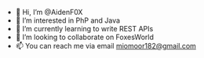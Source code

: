 - 👋 Hi, I’m @AidenF0X
- 👀 I’m interested in PhP and Java
- 🌱 I’m currently learning to write REST APIs
- 💞️ I’m looking to collaborate on FoxesWorld
- 📫 You can reach me via email miomoor182@gmail.com

<!---
AidenF0X/AidenF0X is a ✨ special ✨ repository because its `README.md` (this file) appears on your GitHub profile.
You can click the Preview link to take a look at your changes.
--->

